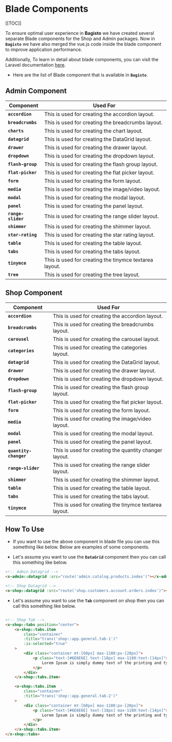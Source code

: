 # Blade Components

[[TOC]]

To ensure optimal user experience in **Bagisto** we have created several separate Blade components for the Shop and Admin packages. Now in **`Bagisto`** we have also merged the vue.js code inside the blade component to improve application performance.

Additionally, To learn in detail about blade components, you can visit the Laravel documentation [here](https://laravel.com/docs/10.x/blade).

- Here are the list of Blade component that is available in **`Bagisto`**.

## Admin Component

  | Component         | Used For                                                       |
  | ------------- | ------------------------------------------------------------------------ |
  | **`accordion`** | This is used for creating the accordion layout. |
  | **`breadcrumbs`** | This is used for creating the breadcrumbs layout. |
  | **`charts`** | This is used for creating the chart layout. |
  | **`datagrid`**  | This is used for creating the DataGrid layout. |
  | **`drawer`** | This is used for creating the drawer layout. |
  | **`dropdown`** | This is used for creating the dropdown layout. |
  | **`flash-group`** | This is used for creating the flash group layout. |
  | **`flat-picker`** | This is used for creating the flat picker layout. |
  | **`form`** | This is used for creating the form layout. |
  | **`media`** | This is used for creating the image/video layout.  |
  | **`modal`** | This is used for creating the modal layout. |
  | **`panel`** | This is used for creating the panel layout. |
  | **`range-slider`**  | This is used for creating the range slider layout. |
  | **`shimmer`** | This is used for creating the shimmer layout. |
  | **`star-rating`** | This is used for creating the star rating layout. |
  | **`table`** | This is used for creating the table layout. |
  | **`tabs`** | This is used for creating the tabs layout. |
  | **`tinymce`** | This is used for creating the tinymce textarea layout. |
  | **`tree`** | This is used for creating the tree layout. |

## Shop Component

  | Component           | Used For                                                      |
  | ------------- | ------------------------------------------------------------------------ |
  | **`accordion`** | This is used for creating the accordion layout. |
  | **`breadcrumbs`** | This is used for creating the breadcrumbs layout. |
  | **`carousel`** | This is used for creating the carousel layout. |
  | **`categories`** | This is used for creating the categories layout. |
  | **`datagrid`**  | This is used for creating the DataGrid layout. |
  | **`drawer`** | This is used for creating the drawer layout. |
  | **`dropdown`** | This is used for creating the dropdown layout. |
  | **`flash-group`** | This is used for creating the flash group layout. |
  | **`flat-picker`** | This is used for creating the flat picker layout. |
  | **`form`** | This is used for creating the form layout. |
  | **`media`** | This is used for creating the image/video layout.  |
  | **`modal`** | This is used for creating the modal layout. |
  | **`panel`** | This is used for creating the panel layout. |
  | **`quantity-changer`** | This is used for creating the quantity changer layout. |
  | **`range-slider`**  | This is used for creating the range slider layout. |
  | **`shimmer`** | This is used for creating the shimmer layout. |
  | **`table`** | This is used for creating the table layout. |
  | **`tabs`** | This is used for creating the tabs layout. |
  | **`tinymce`** | This is used for creating the tinymce textarea layout. |

## How To Use

- If you want to use the above component in blade file you can use this something like below. Below are examples of some components.

- Let's assume you want to use the **`DataGrid`** component then you can call this something like below.

```html
<!-- Admin Datagrid -->
<x-admin::datagrid :src="route('admin.catalog.products.index')"></x-admin::datagrid>

<!-- Shop Datagrid -->
<x-shop::datagrid :src="route('shop.customers.account.orders.index')"></x-shop::datagrid>
```

- Let's assume you want to use the **`Tab`** component on shop then you can call this something like below.

```html

<!-- Shop Tab -->
<x-shop::tabs position="center">
    <x-shop::tabs.item
        class="container"
        :title="trans('shop::app.general.tab-1')"
        :is-selected="true"
    >
        <div class="container mt-[60px] max-1180:px-[20px]">
            <p class="text-[#6E6E6E] text-[18px] max-1180:text-[14px]">
                Lorem Ipsum is simply dummy text of the printing and typesetting industry.
            </p>
        </div>
    </x-shop::tabs.item>

    <x-shop::tabs.item
        class="container"
        :title="trans('shop::app.general.tab-2')"
    >
        <div class="container mt-[60px] max-1180:px-[20px]">
            <p class="text-[#6E6E6E] text-[18px] max-1180:text-[14px]">
                Lorem Ipsum is simply dummy text of the printing and typesetting industry.
            </p>
        </div>
    </x-shop::tabs.item>
</x-shop::tabs>
```